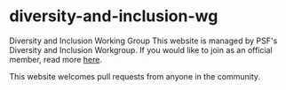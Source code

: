 # diversity-and-inclusion-wg
Diversity and Inclusion Working Group
This website is managed by PSF's Diversity and Inclusion Workgroup. If you would like to join as an official member, read more [here](https://wiki.python.org/psf/DiversityandInclusionWG). 

This website welcomes pull requests from anyone in the community.

